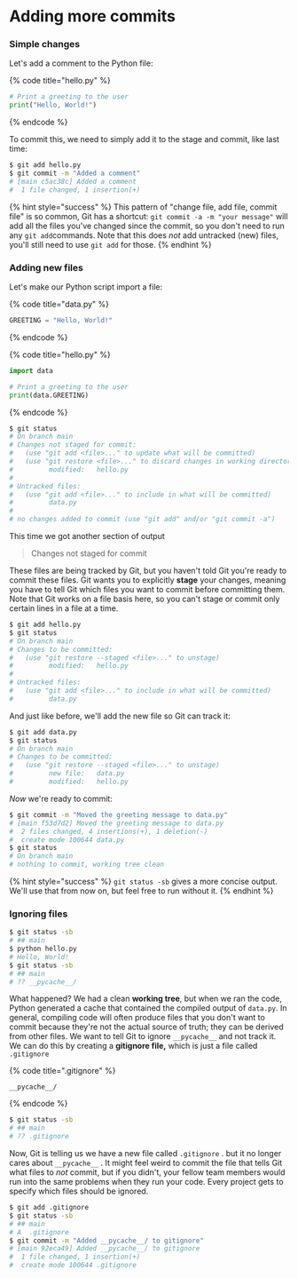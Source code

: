 # Adding more commits

### Simple changes

Let's add a comment to the Python file:&#x20;

{% code title="hello.py" %}
```python
# Print a greeting to the user
print("Hello, World!")
```
{% endcode %}

To commit this, we need to simply add it to the stage and commit, like last time:

```bash
$ git add hello.py
$ git commit -m "Added a comment"
# [main c5ac38c] Added a comment
#  1 file changed, 1 insertion(+)
```

{% hint style="success" %}
This pattern of "change file, add file, commit file" is so common, Git has a shortcut: `git commit -a -m "your message"` will add all the files you've changed since the commit, so you don't need to run any `git add`commands. Note that this does _not_ add untracked (new) files, you'll still need to use `git add` for those.
{% endhint %}

### Adding new files

Let's make our Python script import a file:&#x20;

{% code title="data.py" %}
```python
GREETING = "Hello, World!"
```
{% endcode %}

{% code title="hello.py" %}
```python
import data

# Print a greeting to the user
print(data.GREETING)
```
{% endcode %}

```bash
$ git status
# On branch main
# Changes not staged for commit:
#   (use "git add <file>..." to update what will be committed)
#   (use "git restore <file>..." to discard changes in working directory)
#         modified:   hello.py
# 
# Untracked files:
#   (use "git add <file>..." to include in what will be committed)
#         data.py
# 
# no changes added to commit (use "git add" and/or "git commit -a")
```

This time we got another section of output

> Changes not staged for commit

These files are being tracked by Git, but you haven't told Git you're ready to commit these files. Git wants you to explicitly **stage** your changes, meaning you have to tell Git which files you want to commit before committing them. Note that Git works on a file basis here, so you can't stage or commit only certain lines in a file at a time.&#x20;

```bash
$ git add hello.py
$ git status
# On branch main
# Changes to be committed:
#   (use "git restore --staged <file>..." to unstage)
#         modified:   hello.py
# 
# Untracked files:
#   (use "git add <file>..." to include in what will be committed)
#         data.py
```

And just like before, we'll add the new file so Git can track it:&#x20;

```bash
$ git add data.py
$ git status
# On branch main
# Changes to be committed:
#   (use "git restore --staged <file>..." to unstage)
#         new file:   data.py
#         modified:   hello.py
```

_Now_ we're ready to commit:&#x20;

```bash
$ git commit -m "Moved the greeting message to data.py"
# [main f53d7d2] Moved the greeting message to data.py
#  2 files changed, 4 insertions(+), 1 deletion(-)
#  create mode 100644 data.py
$ git status
# On branch main
# nothing to commit, working tree clean
```

{% hint style="success" %}
`git status -sb` gives a more concise output. We'll use that from now on, but feel free to run without it.
{% endhint %}

### Ignoring files

```bash
$ git status -sb
# ## main
$ python hello.py
# Hello, World!
$ git status -sb
# ## main
# ?? __pycache__/
```

What happened? We had a clean **working tree**, but when we ran the code, Python generated a cache that contained the compiled output of `data.py`. In general, compiling code will often produce files that you don't want to commit because they're not the actual source of truth; they can be derived from other files. We want to tell Git to ignore `__pycache__` and not track it. We can do this by creating a **gitignore file,** which is just a file called `.gitignore`

{% code title=".gitignore" %}
```gitignore
__pycache__/
```
{% endcode %}

```bash
$ git status -sb
# ## main
# ?? .gitignore
```

Now, Git is telling us we have a new file called `.gitignore` . but it no longer cares about `__pycache__` . It might feel weird to commit the file that tells Git what files to _not_ commit, but if you didn't, your fellow team members would run into the same problems when they run your code. Every project gets to specify which files should be ignored.&#x20;

```bash
$ git add .gitignore
$ git status -sb 
# ## main
# A  .gitignore
$ git commit -m "Added __pycache__/ to gitignore"
# [main 92eca49] Added __pycache__/ to gitignore
#  1 file changed, 1 insertion(+)
#  create mode 100644 .gitignore
```
